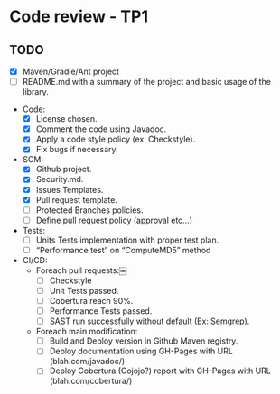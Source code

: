 # Code review - TP1

## TODO
- [x] Maven/Gradle/Ant project
- [ ] README.md with a summary of the project and basic usage of the library.
- Code:
    - [x] License chosen.
    - [x] Comment the code using Javadoc.
    - [x] Apply a code style policy (ex: Checkstyle).
    - [x] Fix bugs if necessary.
- SCM:
    - [x] Github project.
    - [x] Security.md.
    - [x] Issues Templates.
    - [x] Pull request template.
    - [ ] Protected Branches policies.
    - [ ] Define pull request policy (approval etc…)
- Tests:
    - [ ] Units Tests implementation with proper test plan.
    - [ ] “Performance test” on “ComputeMD5” method
- CI/CD:
    - Foreach pull requests:￼
        - [ ] Checkstyle
        - [ ] Unit Tests passed.
        - [ ] Cobertura reach 90%.
        - [ ] Performance Tests passed.
        - [ ] SAST run successfully without default (Ex: Semgrep).
    - Foreach main modification:
        - [ ] Build and Deploy version in Github Maven registry.
        - [ ] Deploy documentation using GH-Pages with URL (blah.com/javadoc/<version>)
        - [ ] Deploy Cobertura (Cojojo?) report with GH-Pages with URL (blah.com/cobertura/<version>)
